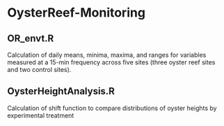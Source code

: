 # OysterReef-Monitoring
## OR_envt.R
Calculation of daily means, minima, maxima, and ranges for variables measured at a 15-min frequency across five sites (three oyster reef sites and two control sites).
## OysterHeightAnalysis.R
Calculation of shift function to compare distributions of oyster heights by experimental treatment
